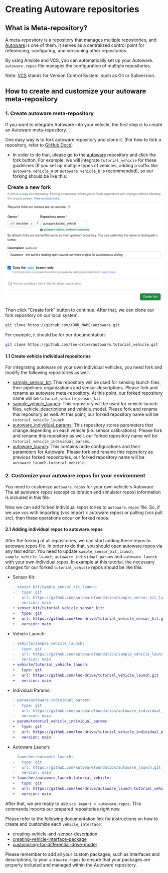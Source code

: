 # Creating Autoware repositories

## What is Meta-repository?

A meta-repository is a repository that manages multiple repositories, and [Autoware](https://github.com/autowarefoundation/autoware) is one of them.
It serves as a centralized control point for referencing, configuring, and versioning other repositories.

By using Ansible and VCS, you can automatically set up your Autoware.
`autoware.repos` file manages the configuration of multiple repositories.

Note:
[VCS](https://github.com/dirk-thomas/vcstool) stands for Version Control System,
such as Git or Subversion.

## How to create and customize your autoware meta-repository

### 1. Create autoware meta-repository

If you want to integrate Autoware into your vehicle, the first step is to create an Autoware meta-repository.

One easy way is to fork autoware repository and clone it.
(For how to fork a repository, refer to [GitHub Docs](https://docs.github.com/en/get-started/quickstart/fork-a-repo))

- In order to do that,
  please go to the [autoware](https://github.com/autowarefoundation/autoware) repository
  and click the fork button.
  For example,
  we will integrate `tutorial_vehicle` for these guidelines
  (If you set up multiple types of vehicles,
  adding a suffix like `autoware.vehicle_A` or `autoware.vehicle_B` is recommended),
  so our forking should be like this:

![forking-autoware_repository.png](images/forking-autoware_repository.png)

Then click "Create fork" button to continue. After that, we can clone our fork repository on our local system.

```bash
git clone https://github.com/YOUR_NAME/autoware.git
```

For example, it should be for our documentation:

```bash
git clone https://github.com/leo-drive/autoware.tutorial_vehicle.git
```

#### 1.1 Create vehicle individual repositories

For integrating autoware on your own individual vehicles, you need fork and modify the following repositories as well:

- [sample_sensor_kit](https://github.com/autowarefoundation/sample_sensor_kit_launch): This repository will be used for sensing launch files, their pipelines-organizations and sensor descriptions.
  Please fork and rename as autoware meta-repository. At this point, our forked repository name will be `tutorial_vehicle_sensor_kit`.
- [sample_vehicle_launch](https://github.com/autowarefoundation/sample_vehicle_launch): This repository will be used for vehicle launch files, vehicle_descriptions and vehicle_model.
  Please fork and rename this repository as well. At this point, our forked repository name will be `tutorial_vehicle_launch`.
- [autoware_individual_params](https://github.com/autowarefoundation/autoware_individual_params): This repository stores parameters that change depending on each vehicle (i.e. sensor calibrations). Please fork
  and rename this repository as well, our forked repository name will be `tutorial_vehicle_individual_params`.
- [autoware_launch](https://github.com/autowarefoundation/autoware_launch): This contains node configurations and their parameters for Autoware. Please fork
  and rename this repository as previous forked repositories, our forked repository name will be `autoware_launch.tutorial_vehicle`.

### 2. Customize your autoware.repos for your environment

You need to customize `autoware.repos` for your own vehicle's Autoware.
The all autoware repos (except calibration and simulator repos)
information is included in this file.

Now we can add forked individual repositories to `autoware.repos` file.
So, if we use vcs with importing (vcs import < autoware.repos) or pulling (vcs pull src),
then these operations occur on forked repos.

#### 2.1 Adding individual repos to autoware.repos

After the forking of all repositories, we can start adding these repos to autoware.repos file.
In order to do that, you should open autoware.repos via any text editor.
You need to update `sample_sensor_kit_launch`,
`sample_vehicle_launch`,
`autoware_individual_params` and `autoware launch` with your own individual repos.
In example at this tutorial,
the necessary changes for our forked `tutorial_vehicle` repos should be like this:

- Sensor Kit:

  ```diff
  - sensor_kit/sample_sensor_kit_launch:
  -   type: git
  -   url: https://github.com/autowarefoundation/sample_sensor_kit_launch.git
  -   version: main
  + sensor_kit/tutorial_vehicle_sensor_kit:
  +   type: git
  +   url: https://github.com/leo-drive/tutorial_vehicle_sensor_kit.git
  +   version: main
  ```

- Vehicle Launch:

  ```diff
  - vehicle/sample_vehicle_launch:
  -   type: git
  -   url: https://github.com/autowarefoundation/sample_vehicle_launch.git
  -   version: main
  + vehicle/tutorial_vehicle_launch:
  +   type: git
  +   url: https://github.com/leo-drive/tutorial_vehicle_launch.git
  +   version: main
  ```

- Individual Params:

  ```diff
  - param/autoware_individual_params:
  -   type: git
  -   url: https://github.com/autowarefoundation/autoware_individual_params.git
  -   version: main
  + param/tutorial_vehicle_individual_params:
  +   type: git
  +   url: https://github.com/leo-drive/tutorial_vehicle_individual_params.git
  +   version: main
  ```

- Autoware Launch:

  ```diff
  - launcher/autoware_launch:
  -   type: git
  -   url: https://github.com/autowarefoundation/autoware_launch.git
  -   version: main
  + launcher/autoware_launch.tutorial_vehicle:
  +   type: git
  +   url: https://github.com/leo-drive/autoware_launch.tutorial_vehicle.git
  +   version: main
  ```

After that, we are ready to use `vcs import < autoware.repos`.
This commands imports our prepared repositories right now.

Please refer to the following documentation link for instructions on how to create and customize each `vehicle_interface`:

- [creating-vehicle-and-sensor-description](https://autowarefoundation.github.io/autoware-documentation/main/how-to-guides/integrating-autoware/creating-vehicle-and-sensor-description/creating-vehicle-and-sensor-description)
- [creating-vehicle-interface-package](https://autowarefoundation.github.io/autoware-documentation/main/how-to-guides/integrating-autoware/creating-vehicle-interface-package/creating-a-vehicle-interface-for-an-ackermann-kinematic-model/)
- [customizing-for-differential-drive-model](https://autowarefoundation.github.io/autoware-documentation/main/how-to-guides/integrating-autoware/creating-vehicle-interface-package/customizing-for-differential-drive-model/)

Please remember to add all your custom packages, such as interfaces and descriptions, to your `autoware.repos` to ensure that your packages are properly included and managed within the Autoware repository.
